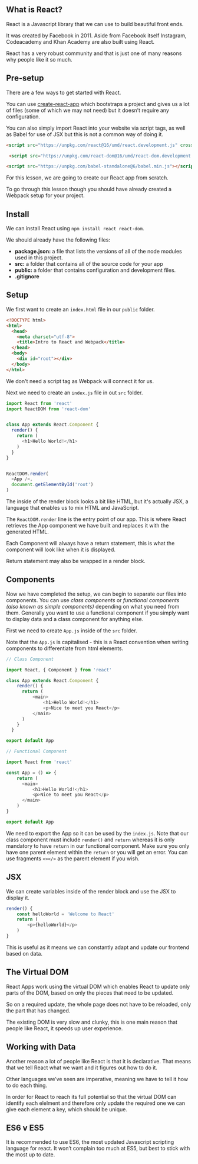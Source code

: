 ## What is React?

React is a Javascript library that we can use to build beautiful front ends. 

It was created by Facebook in 2011. Aside from Facebook itself Instagram, Codeacademy and Khan Academy are also built using React.

React has a very robust community and that is just one of many reasons why people like it so much.

## Pre-setup

There are a few ways to get started with React.

You can use [create-react-app](https://create-react-app.dev/docs/getting-started/) which bootstraps a project and gives us a lot of files (some of which we may not need) but it doesn’t require any configuration.

You can also simply import React into your website via script tags, as well as Babel for use of JSX but this is not a common way of doing it.

```html
<script src="https://unpkg.com/react@16/umd/react.development.js" crossorigin></script>

 <script src="https://unpkg.com/react-dom@16/umd/react-dom.development.js" crossorigin></script>

<script src="https://unpkg.com/babel-standalone@6/babel.min.js"></script>

```

For this lesson, we are going to create our React app from scratch.

To go through this lesson though you should have already created a Webpack setup for your project.

## Install

We can install React using `npm install react react-dom`.

We should already have the following files:

- **package.json:** a file that lists the versions of all of the node modules used in this project.
- **src:** a folder that contains all of the source code for your app
- **public:** a folder that contains configuration and development files.
- **.gitignore**

## Setup

We first want to create an `index.html` file in our `public` folder.

```html
<!DOCTYPE html>
<html>
  <head>
    <meta charset="utf-8">
    <title>Intro to React and Webpack</title>
  </head>
  <body>
    <div id="root"></div>
  </body>
</html>
```

We don't need a script tag as Webpack will connect it for us.

Next we need to create an `index.js` file in out `src` folder.

```js
import React from 'react'
import ReactDOM from 'react-dom'


class App extends React.Component {
  render() {
    return (
      <h1>Hello World!</h1>
    )
  }
}


ReactDOM.render(
  <App />,
  document.getElementById('root')
)
```

The inside of the render block looks a bit like HTML, but it's actually JSX, a language that enables us to mix HTML and JavaScript.

The `ReactDOM.render` line is the entry point of our app. This is where React retrieves the App component we have built and replaces it with the generated HTML.

Each Component will always have a return statement, this is what the component will look like when it is displayed. 

Return statement may also be wrapped in a render block.

## Components

Now we have completed the setup, we can begin to separate our files into components. You can use *class components* or *functional components (also known as simple components)* depending on what you need from them. Generally you want to use a functional component if you simply want to display data and a class component for anything else.

First we need to create `App.js` inside of the `src` folder.

Note that the `App.js` is capitalised - this is a React convention when writing components to differentiate from html elements.

```js
// Class Component

import React, { Component } from 'react'

class App extends React.Component {
    render() {
      return (
          <main>
              <h1>Hello World!</h1>
              <p>Nice to meet you React</p>
          </main>
      )
    }
  }

export default App
```

```js
// Functional Component

import React from 'react'

const App = () => {
    return (
      <main>
          <h1>Hello World!</h1>
          <p>Nice to meet you React</p>
      </main>
    )
}

export default App
```
 
We need to export the App so it can be used by the `index.js`. Note that our class component must include `render()` and `return` whereas it is only mandatory to have `return` in our functional component. Make sure you only have one parent element within the `return` or you will get an error. You can use fragments `<></>` as the parent element if you wish.

## JSX

We can create variables inside of the render block and use the JSX to display it.

```js
render() {
    const helloWorld = 'Welcome to React'
    return (
        <p>{helloWorld}</p>
    )
}
```

This is useful as it means we can constantly adapt and update our frontend based on data.

## The Virtual DOM

React Apps work using the virtual DOM which enables React to update only parts of the DOM, based on only the pieces that need to be updated. 

So on a required update, the whole page does not have to be reloaded, only the part that has changed.

The existing DOM is very slow and clunky, this is one main reason that people like React, it speeds up user experience.

## Working with Data

Another reason a lot of people like React is that it is declarative. That means that we tell React what we want and it figures out how to do it. 

Other languages we’ve seen are imperative, meaning we have to tell it how to do each thing.

In order for React to reach its full potential so that the virtual DOM can identify each elelment and therefore only update the required one we can give each element a key, which should be unique.

## ES6 v ES5

It is recommended to use ES6, the most updated Javascript scripting language for react. It won’t complain too much at ES5, but best to stick with the most up to date.